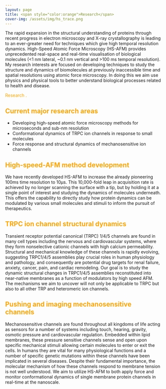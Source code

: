 ```yaml
---
layout: page
title: <span style="color:orange">Research</span>
cover-img: /assets/img/hs_trace.png
---
```

The rapid expansion in the structural understanding of proteins through recent progress in electron microscopy and X-ray crystallography is leading to an ever-greater need for techniques which give high temporal resolution dynamics. High-Speed Atomic Force Microscopy (HS-AFM) provides unprecedented real-space and real-time visualisation of biological molecules (<1 nm lateral, ~0.1 nm vertical and >100 ms temporal resolution). My research interests are focused on developing techniques to study the structure and dynamics of biomolecules at previously inaccessible time and spatial resolutions using atomic force microscopy. In doing this we aim use physics and physical tools to better understand biological processes related to health and disease. <p style="color:orange">Research .</p>

##  <span style="color:orange">Current major research areas </span>
- Developing high-speed atomic force microscopy methods for microseconds and sub-nm resolution
- Conformational dynamics of TRPC ion channels in response to small molecules
- Force response and structural dynamics of mechanosensitive ion channels

## <span style="color:orange">High-speed-AFM method development</span>
We have recently developed HS-AFM to increase the already pioneering 100ms time resolution to 10μs. This 10,000-fold leap in acquisition rate is achieved by no longer scanning the surface with a tip, but by holding it at a single point of interest and studying the dynamics of molecules underneath. This offers the capability to directly study how protein dynamics can be modulated by various small molecules and stimuli to inform the pursuit of therapeutics.

## <span style="color:orange">TRPC ion channel structural dynamics</span>
Transient receptor potential canonical (TRPC) 1/4/5 channels are found in many cell types including the nervous and cardiovascular systems, where they form nonselective cationic channels with high calcium permeability. Structural and mechanical knowledge of these channels is rapidly evolving, suggesting TRPC1/4/5 assemblies play crucial roles in human physiology and pathology, and consequently are potential drug targets for renal failure, anxiety, cancer, pain, and cardiac remodeling. Our goal is to study the dynamic structural changes in TRPC1/4/5 assemblies reconstituted into near-native membranes as a function of modulators by high speed AFM. The mechanisms we aim to uncover will not only be applicable to TRPC but also to all other TRP and heteromeric ion channels.

## <span style="color:orange">Pushing and imaging mechanosensitive channels</span>
Mechanosensitive channels are found throughout all kingdoms of life acting as sensors for a number of systems including touch, hearing, gravity, osmotic pressure and cardiovascular regulation. Embedded within lipid membranes, these pressure sensitive channels sense and open upon specific mechanical stimuli allowing certain molecules to enter or exit the cells. In humans they are vital for many physiological functions and a number of specific genetic mutations within these channels have been implicated in several diseases. Despite their fundamental importance, the molecular mechanism of how these channels respond to membrane tension is not well understood. We aim to utilize HS-AFM to both apply force and monitor conformational dynamics of single membrane protein channels in real-time at the nanoscale.

